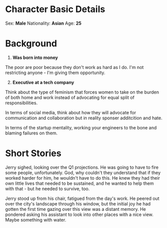 
# Character Basic Details

Sex: **Male**
Nationality: **Asian**
Age: **25**

# Background

1. **Was born into money**

The poor are poor because they don't work as hard as I do. I'm not restricting anyone - I'm giving them opportunity. 

2. **Executive at a tech company**

Think about the type of feminism that forces women to take on the burden of both home and work instead of advocating for equal split of responsibilities. 

In terms of social media, think about how they will advocate for communication and collaboration but in reality sponser additcition and hate. 

In terms of the startup mentality, working your engineers to the bone and blaming failures on them. 
# Short Stories

Jerry sighed, looking over the Q1 projections. He was going to have to fire some people, unfortunately. God, why couldn't they understand that if they worked harder for him, he wouldn't have to do this. He knew they had their own little lives that needed to be sustained, and he wanted to help them with that - but he needed to survive, too. 

Jerry stood up from his chair, fatigued from the day's work. He peered out over the city's landscape through his window, but the initial joy he had gotten the first time gazing over this view was a distant memory. He pondered asking his assistant to look into other places with a nice view. Maybe something with water. 